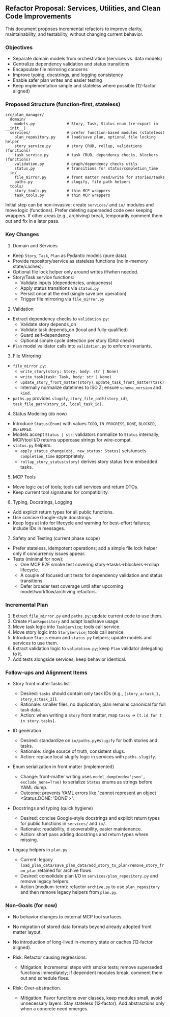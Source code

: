 ## Refactor Proposal: Services, Utilities, and Clean Code Improvements

This document proposes incremental refactors to improve clarity, maintainability, and testability, without changing current behavior.

### Objectives
- Separate domain models from orchestration (services vs. data models)
- Centralize dependency validation and status transitions
- Encapsulate file mirroring concerns
- Improve typing, docstrings, and logging consistency
- Enable safer plan writes and easier testing
- Keep implementation simple and stateless where possible (12‑factor aligned)

### Proposed Structure (function-first, stateless)

```
src/plan_manager/
  domain/
    models.py              # Story, Task, Status enum (re-export in __init__)
  services/                # prefer function-based modules (stateless)
    plan_repository.py     # load/save plan, optional file locking helper
    story_service.py       # story CRUD, rollup, validations (functions)
    task_service.py        # task CRUD, dependency checks, blockers (functions)
    validation.py          # graph/dependency checks utils
    status.py              # transitions for status/completion_time
  io/
    file_mirror.py         # front matter read/write for stories/tasks
    paths.py               # slugify, file path helpers
  tools/
    story_tools.py         # thin MCP wrappers
    task_tools.py          # thin MCP wrappers
```

Initial step can be non-invasive: create `services/` and `io/` modules and move logic (functions). Prefer deleting superseded code over keeping wrappers. If other areas (e.g., archiving) break, temporarily comment them out and fix in a later pass.

### Key Changes

1) Domain and Services
- Keep `Story`, `Task`, `Plan` as Pydantic models (pure data).
- Provide repository/service as stateless functions (no in-memory state/caches).
- Optional file lock helper only around writes if/when needed.
- Story/Task service functions:
  - Validate inputs (dependencies, uniqueness)
  - Apply status transitions via `status.py`
  - Persist once at the end (single save per operation)
  - Trigger file mirroring via `file_mirror.py`

2) Validation
- Extract dependency checks to `validation.py`:
  - Validate story depends_on
  - Validate task depends_on (local and fully-qualified)
  - Guard self-dependency
  - Optional simple cycle detection per story (DAG check)
- `Plan` model validator calls into `validation.py` to enforce invariants.

3) File Mirroring
- `file_mirror.py`:
  - `write_story(story: Story, body: str | None)`
  - `write_task(task: Task, body: str | None)`
  - `update_story_front_matter(story)`, `update_task_front_matter(task)`
  - Internally normalize datetimes to ISO Z; ensure `schema_version` and `kind`.
- `paths.py` provides `slugify`, `story_file_path(story_id)`, `task_file_path(story_id, local_task_id)`.

4) Status Modeling (do now)
- Introduce `Status(Enum)` with values `TODO`, `IN_PROGRESS`, `DONE`, `BLOCKED`, `DEFERRED`.
- Models accept `Status | str`; validators normalize to `Status` internally; MCP/tool I/O returns uppercase strings for wire-compat.
- `status.py` helpers:
  - `apply_status_change(obj, new_status: Status)` sets/unsets `completion_time` appropriately.
  - `rollup_story_status(story)` derives story status from embedded tasks.

5) MCP Tools
- Move logic out of tools; tools call services and return DTOs.
- Keep current tool signatures for compatibility.

6) Typing, Docstrings, Logging
- Add explicit return types for all public functions.
- Use concise Google-style docstrings.
- Keep logs at info for lifecycle and warning for best-effort failures; include IDs in messages.

7) Safety and Testing (current phase scope)
- Prefer stateless, idempotent operations; add a simple file lock helper only if concurrency issues appear.
- Tests (minimal for now):
  - One MCP E2E smoke test covering story→tasks→blockers→rollup lifecycle.
  - A couple of focused unit tests for dependency validation and status transitions.
  - Defer broader test coverage until after upcoming model/workflow/archiving refactors.

### Incremental Plan

1. Extract `file_mirror.py` and `paths.py`; update current code to use them.
2. Create `PlanRepository` and adapt load/save usage.
3. Move task logic into `TaskService`; tools call service.
4. Move story logic into `StoryService`; tools call service.
5. Introduce `Status` enum and `status.py` helpers; update models and services to use them.
6. Extract validation logic to `validation.py`; keep `Plan` validator delegating to it.
7. Add tests alongside services; keep behavior identical.

### Follow-ups and Alignment Items

- Story front matter tasks list
  - Desired: `tasks` should contain only task IDs (e.g., `[story_a:task_1, story_a:task_2]`).
  - Rationale: smaller files, no duplication; plan remains canonical for full task data.
  - Action: when writing a `Story` front matter, map `tasks` → `[t.id for t in story.tasks]`.

- ID generation
  - Desired: standardize on `io/paths.py#slugify` for both stories and tasks.
  - Rationale: single source of truth, consistent slugs.
  - Action: replace local slugify logic in services with `paths.slugify`.

- Enum serialization in front matter (implemented)
  - Change: front-matter writing uses `model_dump(mode='json', exclude_none=True)` to serialize `Status` enums as strings before YAML dump.
  - Outcome: prevents YAML errors like "cannot represent an object <Status.DONE: 'DONE'>".

- Docstrings and typing (quick hygiene)
  - Desired: concise Google-style docstrings and explicit return types for public functions in `services/` and `io/`.
  - Rationale: readability, discoverability, easier maintenance.
  - Action: short pass adding docstrings and return types where missing.

- Legacy helpers in `plan.py`
  - Current: legacy `load_plan_data/save_plan_data/add_story_to_plan/remove_story_from_plan` retained for archive flows.
  - Desired: consolidate plan I/O in `services/plan_repository.py` and remove legacy helpers.
  - Action (medium-term): refactor `archive.py` to use `plan_repository` and then remove legacy helpers from `plan.py`.

### Non-Goals (for now)
- No behavior changes to external MCP tool surfaces.
- No migration of stored data formats beyond already adopted front matter layout.
- No introduction of long-lived in-memory state or caches (12‑factor aligned).

- Risk: Refactor causing regressions.
  - Mitigation: Incremental steps with smoke tests; remove superseded functions immediately; if dependent modules break, comment them out and schedule fixes.
- Risk: Over-abstraction.
  - Mitigation: Favor functions over classes, keep modules small, avoid unnecessary layers. Stay stateless (12‑factor). Add abstractions only when a concrete need emerges.


